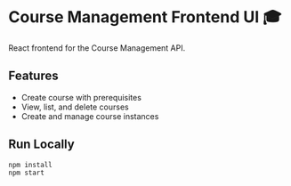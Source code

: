 # Course Management Frontend UI 🎓

React frontend for the Course Management API.

## Features
- Create course with prerequisites
- View, list, and delete courses
- Create and manage course instances

## Run Locally

```bash
npm install
npm start
